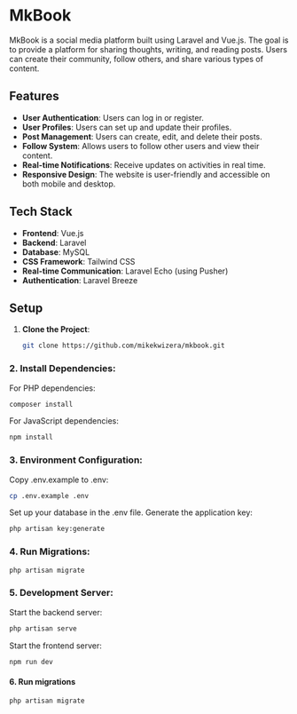 # MkBook

MkBook is a social media platform built using Laravel and Vue.js. The goal is to provide a platform for sharing thoughts, writing, and reading posts. Users can create their community, follow others, and share various types of content.

## Features
- **User Authentication**: Users can log in or register.
- **User Profiles**: Users can set up and update their profiles.
- **Post Management**: Users can create, edit, and delete their posts.
- **Follow System**: Allows users to follow other users and view their content.
- **Real-time Notifications**: Receive updates on activities in real time.
- **Responsive Design**: The website is user-friendly and accessible on both mobile and desktop.

## Tech Stack

- **Frontend**: Vue.js
- **Backend**: Laravel
- **Database**: MySQL
- **CSS Framework**: Tailwind CSS
- **Real-time Communication**: Laravel Echo (using Pusher)
- **Authentication**: Laravel Breeze

## Setup

1. **Clone the Project**:
   ```bash
   git clone https://github.com/mikekwizera/mkbook.git

### 2.  Install Dependencies:

For PHP dependencies:
```bash
composer install
```
For JavaScript dependencies:
```bash
npm install
```
### 3.  Environment Configuration:

Copy .env.example to .env:
```bash
cp .env.example .env
```
Set up your database in the .env file.
Generate the application key:
```bash
php artisan key:generate
```

### 4.  Run Migrations:

```bash
php artisan migrate
```

### 5.   Development Server:

Start the backend server:
```bash
php artisan serve
```

Start the frontend server:
```bash
npm run dev
```

#### 6. Run migrations

```bash
php artisan migrate
```
